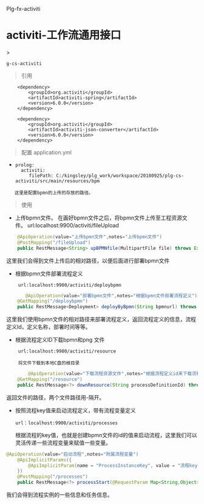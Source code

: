 Plg-fx-activiti

# activiti-工作流通用接口

&gt;

```
g-cs-activiti
```

> 引用

```
    <dependency>
        <groupId>org.activiti</groupId>
        <artifactId>activiti-spring</artifactId>
        <version>6.0.0</version>
    </dependency>

    <dependency>
        <groupId>org.activiti</groupId>
        <artifactId>activiti-json-converter</artifactId>
        <version>6.0.0</version>
    </dependency>
```

> 配置        application.yml

* ```
  prolog: 
    activiti: 
       filePath: C:/kingsley/plg_work/workspace/20180925/plg-cs-activiti/src/main/resources/bpm
  ```

```
   这里是配置bpmn的上传的存放的路径。
```

> 使用

* 上传bpmn文件。
  在画好bpmn文件之后，将bpmn文件上传至工程资源文件。
  url:localhost:9900\/activiti\/fileUpload

```java
    @ApiOperation(value="上传bpmn文件",notes="上传bpmn文件")
    @PostMapping("/fileUpload")
    public RestMessage<String> upBPMNfile(MultipartFile file) throws Exception
```

这里我们会得到文件上传后的相对路径，以便后面进行部署bpmn文件

* 根据bpmn文件部署流程定义

  ```
   url:localhost:9900/activiti/deploybpmn
  ```

```java
       @ApiOperation(value="部署bpmn文件",notes="根据bpmn文件部署流程定义")
    @GetMapping("/deploybpmn")
    public RestMessage<Deployment> deployByBpmn(String bpmnurl) throws Exception
```

这里我们使用bpmn文件的相对路径来部署流程定义，返回流程定义的信息，流程定义Id，定义名称，部署时间等等。

* 根据流程定义ID下载bpmn和png 文件

  ```
   url:localhost:9900/activiti/resource
  ```

  ```
   将文件下载到本地C盘的根目录
  ```

```java
        @ApiOperation(value="下载流程资源文件",notes="根据流程定义id来下载流程资源文件")
    @GetMapping("/resource")
    public RestMessage<?> downResource(String processDefinitionId) throws Exception
```

返回文件的路径，两个文件路径用-隔开。



* 按照流程key值来启动流程定义，带有流程变量定义

      url：localhost:9900/activiti/processes

     根据流程的key值，也就是创建bpmn文件的id的值来启动流程，这里我们可以灵活传递一些流程变量来赋值一些变量。

```java
@ApiOperation(value="启动流程",notes="附属流程变量")
	@ApiImplicitParams({
		@ApiImplicitParam(name = "ProcessInstanceKey", value = "流程key值", required = true, dataType = "String")
	})
	@PostMapping("/processes")
	public RestMessage<?> processStart(@RequestParam Map<String,Object> map,String ProcessInstanceKey) throws Exception
```

我们会得到流程实例的一些信息和任务信息。






